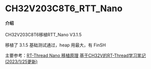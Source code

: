 # CH32V203C8T6_RTT_Nano

#### 介绍
CH32V203C8T6移植RTT_Nano V3.1.5

移植了 3.1.5 基础测试通过，heap 用最大，有 FinSH

主要参考：[RT-Thread Nano 移植原理](https://www.rt-thread.org/document/site/#/rt-thread-version/rt-thread-nano/nano-port-principle/an0044-nano-port-principle)
[基于CH32V的RT-Thread学习笔记(2023/1/25更新)](https://club.rt-thread.org/ask/article/e7d5612fb6d17df5.html)

